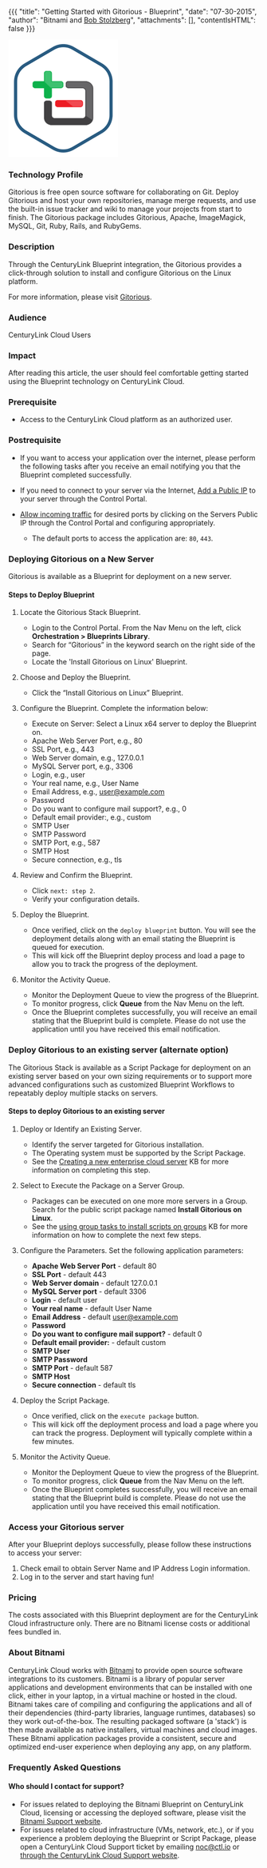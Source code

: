 {{{
  "title": "Getting Started with Gitorious - Blueprint",
  "date": "07-30-2015",
  "author": "Bitnami and <a href='https://www.linkedin.com/in/bstolzberg'>Bob Stolzberg</a>",
  "attachments": [],
  "contentIsHTML": false
}}}

![Gitorious Logo](../../images/gitorious-stack-logo.png)

### Technology Profile
Gitorious is free open source software for collaborating on Git. Deploy Gitorious and host your own repositories, manage merge requests, and use the built-in issue tracker and wiki to manage your projects from start to finish. The Gitorious package includes Gitorious, Apache, ImageMagick, MySQL, Git, Ruby, Rails, and RubyGems.

### Description
Through the CenturyLink Blueprint integration, the Gitorious provides a click-through solution to install and configure Gitorious on the Linux platform.

For more information, please visit [Gitorious](http://gitorious.org/).

### Audience
CenturyLink Cloud Users

### Impact
After reading this article, the user should feel comfortable getting started using the Blueprint technology on CenturyLink Cloud.

### Prerequisite
* Access to the CenturyLink Cloud platform as an authorized user.

### Postrequisite
* If you want to access your application over the internet, please perform the following tasks after you receive an email notifying you that the Blueprint completed successfully.

* If you need to connect to your server via the Internet, [Add a Public IP](../../Network/how-to-add-public-ip-to-virtual-machine.md) to your server through the Control Portal.

* [Allow incoming traffic](../../Network/how-to-add-public-ip-to-virtual-machine.md) for desired ports by clicking on the Servers Public IP through the Control Portal and configuring appropriately.
   * The default ports to access the application are: `80`, `443`.

### Deploying Gitorious on a New Server
Gitorious is available as a Blueprint for deployment on a new server.

#### Steps to Deploy Blueprint
1. Locate the Gitorious Stack Blueprint.
   * Login to the Control Portal. From the Nav Menu on the left, click **Orchestration > Blueprints Library**.
   * Search for “Gitorious” in the keyword search on the right side of the page.
   * Locate the 'Install Gitorious on Linux' Blueprint.

2. Choose and Deploy the Blueprint.
   * Click the “Install Gitorious on Linux” Blueprint.

3. Configure the Blueprint.
   Complete the information below:

   * Execute on Server: Select a Linux x64 server to deploy the Blueprint on.
   * Apache Web Server Port, e.g., 80
   * SSL Port, e.g., 443
   * Web Server domain, e.g., 127.0.0.1
   * MySQL Server port, e.g., 3306
   * Login, e.g., user
   * Your real name, e.g., User Name
   * Email Address, e.g., user@example.com
   * Password
   * Do you want to configure mail support?, e.g., 0
   * Default email provider:, e.g., custom
   * SMTP User
   * SMTP Password
   * SMTP Port, e.g., 587
   * SMTP Host
   * Secure connection, e.g., tls

4. Review and Confirm the Blueprint.
   * Click `next: step 2`.
   * Verify your configuration details.

5. Deploy the Blueprint.
   * Once verified, click on the `deploy blueprint` button. You will see the deployment details along with an email stating the Blueprint is queued for execution.
   * This will kick off the Blueprint deploy process and load a page to allow you to track the progress of the deployment.

6. Monitor the Activity Queue.
   * Monitor the Deployment Queue to view the progress of the Blueprint.
   * To monitor progress, click **Queue** from the Nav Menu on the left.
   * Once the Blueprint completes successfully, you will receive an email stating that the Blueprint build is complete. Please do not use the application until you have received this email notification.

### Deploy Gitorious to an existing server (alternate option)
The Gitorious Stack is available as a Script Package for deployment on an existing server based on your own sizing requirements or to support more advanced configurations such as customized Blueprint Workflows to repeatably deploy multiple stacks on servers.

#### Steps to deploy Gitorious to an existing server
1. Deploy or Identify an Existing Server.
   * Identify the server targeted for Gitorious installation.
   * The Operating system must be supported by the Script Package.
   * See the [Creating a new enterprise cloud server](../../Servers/creating-a-new-enterprise-cloud-server.md) KB for more information on completing this step.

2. Select to Execute the Package on a Server Group.
   * Packages can be executed on one more more servers in a Group. Search for the public script package named **Install Gitorious on Linux**.
   * See the [using group tasks to install scripts on groups](../../Servers/using-group-tasks-to-install-software-and-run-scripts-on-groups.md) KB for more information on how to complete the next few steps.

3. Configure the Parameters.
   Set the following application parameters:

   * **Apache Web Server Port** - default 80
   * **SSL Port** - default 443
   * **Web Server domain** - default 127.0.0.1
   * **MySQL Server port** - default 3306
   * **Login** - default user
   * **Your real name** - default User Name
   * **Email Address** - default user@example.com
   * **Password**
   * **Do you want to configure mail support?** - default 0
   * **Default email provider:** - default custom
   * **SMTP User**
   * **SMTP Password**
   * **SMTP Port** - default 587
   * **SMTP Host**
   * **Secure connection** - default tls

4. Deploy the Script Package.
   * Once verified, click on the `execute package` button.
   * This will kick off the deployment process and load a page where you can track the progress. Deployment will typically complete within a few minutes.

5. Monitor the Activity Queue.
   * Monitor the Deployment Queue to view the progress of the Blueprint.
   * To monitor progress, click **Queue** from the Nav Menu on the left.
   * Once the Blueprint completes successfully, you will receive an email stating that the Blueprint build is complete. Please do not use the application until you have received this email notification.

### Access your Gitorious server
After your Blueprint deploys successfully, please follow these instructions to access your server:

1. Check email to obtain Server Name and IP Address Login information.
2. Log in to the server and start having fun!

### Pricing
The costs associated with this Blueprint deployment are for the CenturyLink Cloud infrastructure only. There are no Bitnami license costs or additional fees bundled in.

### About Bitnami
CenturyLink Cloud works with [Bitnami](http://www.bitnami.com) to provide open source software integrations to its customers. Bitnami is a library of popular server applications and development environments that can be installed with one click, either in your laptop, in a virtual machine or hosted in the cloud. Bitnami takes care of compiling and configuring the applications and all of their dependencies (third-party libraries, language runtimes, databases) so they work out-of-the-box. The resulting packaged software (a 'stack') is then made available as native installers, virtual machines and cloud images. These Bitnami application packages provide a consistent, secure and optimized end-user experience when deploying any app, on any platform.

### Frequently Asked Questions

#### Who should I contact for support?
* For issues related to deploying the Bitnami Blueprint on CenturyLink Cloud, licensing or accessing the deployed software, please visit the [Bitnami Support website](http://www.bitnami.com/support).
* For issues related to cloud infrastructure (VMs, network, etc.), or if you experience a problem deploying the Blueprint or Script Package, please open a CenturyLink Cloud Support ticket by emailing [noc@ctl.io](mailto:noc@ctl.io) or [through the CenturyLink Cloud Support website](https://t3n.zendesk.com/tickets/new).
